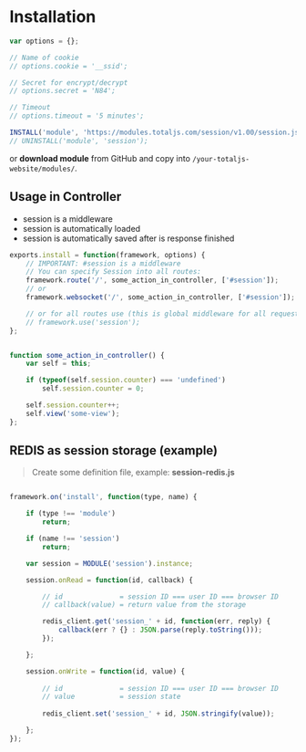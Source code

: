# Installation

```js
var options = {};

// Name of cookie
// options.cookie = '__ssid';

// Secret for encrypt/decrypt
// options.secret = 'N84';

// Timeout
// options.timeout = '5 minutes';

INSTALL('module', 'https://modules.totaljs.com/session/v1.00/session.js', options);
// UNINSTALL('module', 'session');
```

or __download module__ from GitHub and copy into `/your-totaljs-website/modules/`.

## Usage in Controller

- session is a middleware
- session is automatically loaded
- session is automatically saved after is response finished

```js
exports.install = function(framework, options) {
    // IMPORTANT: #session is a middleware
    // You can specify Session into all routes:
    framework.route('/', some_action_in_controller, ['#session']);
    // or
    framework.websocket('/', some_action_in_controller, ['#session']);

    // or for all routes use (this is global middleware for all requests):
    // framework.use('session');
};


function some_action_in_controller() {
    var self = this;

    if (typeof(self.session.counter) === 'undefined')
        self.session.counter = 0;

    self.session.counter++;
    self.view('some-view');
};

```

## REDIS as session storage (example)

> Create some definition file, example: __session-redis.js__

```js

framework.on('install', function(type, name) {

    if (type !== 'module')
        return;

    if (name !== 'session')
        return;

    var session = MODULE('session').instance;

    session.onRead = function(id, callback) {

        // id              = session ID === user ID === browser ID
        // callback(value) = return value from the storage

        redis_client.get('session_' + id, function(err, reply) {
            callback(err ? {} : JSON.parse(reply.toString()));
        });

    };

    session.onWrite = function(id, value) {
        
        // id              = session ID === user ID === browser ID
        // value           = session state
        
        redis_client.set('session_' + id, JSON.stringify(value));

    };
});
```